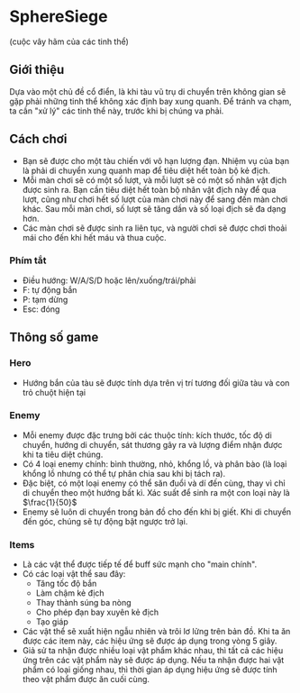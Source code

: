 # SphereSiege
(cuộc vây hãm của các tinh thể)

## Giới thiệu
Dựa vào một chủ đề cổ điển, là khi tàu vũ trụ di chuyển trên không gian sẽ gặp phải những tinh thể không xác định bay xung quanh. Để tránh va chạm, ta cần "xử lý" các tinh thể này, trước khi bị chúng va phải.

## Cách chơi
- Bạn sẽ được cho một tàu chiến với vô hạn lượng đạn. Nhiệm vụ của bạn là phải di chuyển xung quanh map để tiêu diệt hết toàn bộ kẻ địch.
- Mỗi màn chơi sẽ có một số lượt, và mỗi lượt sẽ có một số nhân vật địch được sinh ra. Bạn cần tiêu diệt hết toàn bộ nhân vật địch này để qua lượt, cũng như chơi hết số lượt của màn chơi này để sang đến màn chơi khác. Sau mỗi màn chơi, số lượt sẽ tăng dần và số loại địch sẽ đa dạng hơn.
- Các màn chơi sẽ được sinh ra liên tục, và người chơi sẽ được chơi thoải mái cho đến khi hết máu và thua cuộc.

### Phím tắt
- Điều hướng: W/A/S/D hoặc lên/xuống/trái/phải
- F: tự động bắn
- P: tạm dừng
- Esc: đóng

## Thông số game

### Hero
- Hướng bắn của tàu sẽ được tính dựa trên vị trí tương đối giữa tàu và con trỏ chuột hiện tại

### Enemy
- Mỗi enemy được đặc trưng bởi các thuộc tính: kích thước, tốc độ di chuyển, hướng di chuyển, sát thương gây ra và lượng điểm nhận được khi ta tiêu diệt chúng.
- Có 4 loại enemy chính: bình thường, nhỏ, khổng lồ, và phân bào (là loại khổng lồ nhưng có thể tự phân chia sau khi bị tách ra).
- Đặc biệt, có một loại enemy có thể săn đuổi và dí đến cùng, thay vì chỉ di chuyển theo một hướng bất kì. Xác suất để sinh ra một con loại này là $\frac{1}{50}$
- Enemy sẽ luôn di chuyển trong bản đồ cho đến khi bị giết. Khi di chuyển đến góc, chúng sẽ tự động bật ngược trở lại.

### Items
- Là các vật thể được tiếp tế để buff sức mạnh cho "main chính".
- Có các loại vật thể sau đây:
  - Tăng tốc độ bắn
  - Làm chậm kẻ địch
  - Thay thành súng ba nòng
  - Cho phép đạn bay xuyên kẻ địch
  - Tạo giáp
- Các vật thể sẽ xuất hiện ngẫu nhiên và trôi lơ lửng trên bản đồ. Khi ta ăn được các item này, các hiệu ứng sẽ được áp dụng trong vòng $5$ giây.
- Giả sử ta nhận được nhiều loại vật phẩm khác nhau, thì tất cả các hiệu ứng trên các vật phẩm này sẽ được áp dụng. Nếu ta nhận được hai vật phẩm có loại giống nhau, thì thời gian áp dụng hiệu ứng sẽ được tính theo vật phẩm được ăn cuối cùng.
